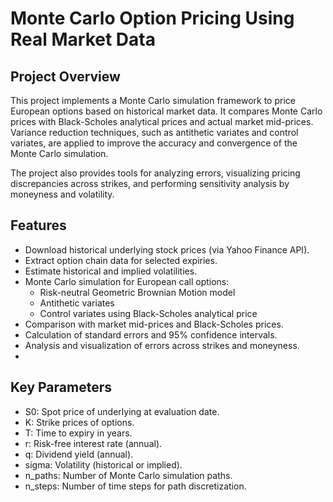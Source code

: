 # Monte Carlo Option Pricing Using Real Market Data

## Project Overview

This project implements a Monte Carlo simulation framework to price European options based on historical market data. It compares Monte Carlo prices with Black-Scholes analytical prices and actual market mid-prices. Variance reduction techniques, such as antithetic variates and control variates, are applied to improve the accuracy and convergence of the Monte Carlo simulation.

The project also provides tools for analyzing errors, visualizing pricing discrepancies across strikes, and performing sensitivity analysis by moneyness and volatility.

## Features

- Download historical underlying stock prices (via Yahoo Finance API).
- Extract option chain data for selected expiries.
- Estimate historical and implied volatilities.
- Monte Carlo simulation for European call options:
  - Risk-neutral Geometric Brownian Motion model
  - Antithetic variates
  - Control variates using Black-Scholes analytical price
- Comparison with market mid-prices and Black-Scholes prices.
- Calculation of standard errors and 95% confidence intervals.
- Analysis and visualization of errors across strikes and moneyness.
- 
## Key Parameters
 - S0: Spot price of underlying at evaluation date.
 - K: Strike prices of options.
 - T: Time to expiry in years.
 - r: Risk-free interest rate (annual).
 - q: Dividend yield (annual).
 - sigma: Volatility (historical or implied).
 - n_paths: Number of Monte Carlo simulation paths.
 - n_steps: Number of time steps for path discretization.

